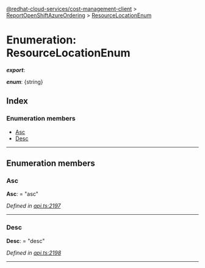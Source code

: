 [@redhat-cloud-services/cost-management-client](../README.md) > [ReportOpenShiftAzureOrdering](../modules/reportopenshiftazureordering.md) > [ResourceLocationEnum](../enums/reportopenshiftazureordering.resourcelocationenum.md)

# Enumeration: ResourceLocationEnum

*__export__*: 

*__enum__*: {string}

## Index

### Enumeration members

* [Asc](reportopenshiftazureordering.resourcelocationenum.md#asc)
* [Desc](reportopenshiftazureordering.resourcelocationenum.md#desc)

---

## Enumeration members

<a id="asc"></a>

###  Asc

**Asc**:  = "asc"

*Defined in [api.ts:2197](https://github.com/RedHatInsights/javascript-clients/blob/master/packages/cost-management/api.ts#L2197)*

___
<a id="desc"></a>

###  Desc

**Desc**:  = "desc"

*Defined in [api.ts:2198](https://github.com/RedHatInsights/javascript-clients/blob/master/packages/cost-management/api.ts#L2198)*

___

